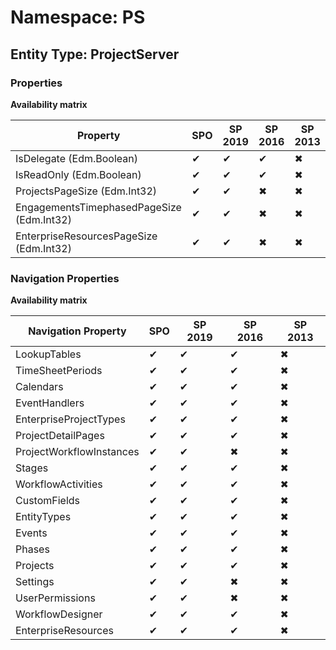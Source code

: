 # Namespace: PS
## Entity Type: ProjectServer

### Properties

**Availability matrix**

Property | SPO | SP 2019 | SP 2016 | SP 2013
----------|-----|---------|---------|--------
IsDelegate (Edm.Boolean) | ✔ | ✔ | ✔ | ✖
IsReadOnly (Edm.Boolean) | ✔ | ✔ | ✔ | ✖
ProjectsPageSize (Edm.Int32) | ✔ | ✔ | ✖ | ✖
EngagementsTimephasedPageSize (Edm.Int32) | ✔ | ✔ | ✖ | ✖
EnterpriseResourcesPageSize (Edm.Int32) | ✔ | ✔ | ✖ | ✖

### Navigation Properties

**Availability matrix**

Navigation Property | SPO | SP 2019 | SP 2016 | SP 2013
----------|-----|---------|---------|--------
LookupTables | ✔ | ✔ | ✔ | ✖
TimeSheetPeriods | ✔ | ✔ | ✔ | ✖
Calendars | ✔ | ✔ | ✔ | ✖
EventHandlers | ✔ | ✔ | ✔ | ✖
EnterpriseProjectTypes | ✔ | ✔ | ✔ | ✖
ProjectDetailPages | ✔ | ✔ | ✔ | ✖
ProjectWorkflowInstances | ✔ | ✔ | ✖ | ✖
Stages | ✔ | ✔ | ✔ | ✖
WorkflowActivities | ✔ | ✔ | ✔ | ✖
CustomFields | ✔ | ✔ | ✔ | ✖
EntityTypes | ✔ | ✔ | ✔ | ✖
Events | ✔ | ✔ | ✔ | ✖
Phases | ✔ | ✔ | ✔ | ✖
Projects | ✔ | ✔ | ✔ | ✖
Settings | ✔ | ✔ | ✖ | ✖
UserPermissions | ✔ | ✔ | ✖ | ✖
WorkflowDesigner | ✔ | ✔ | ✔ | ✖
EnterpriseResources | ✔ | ✔ | ✔ | ✖

